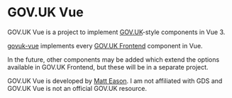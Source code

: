 # GOV.UK Vue

GOV.UK Vue is a project to implement [GOV.UK](https://gov.uk/)-style components in Vue 3.

[govuk-vue](https://github.com/govuk-vue/govuk-vue) implements every [GOV.UK Frontend](https://github.com/alphagov/govuk-frontend) component in Vue.

In the future, other components may be added which extend the options available in GOV.UK Frontend, but these will be in a separate project.

GOV.UK Vue is developed by [Matt Eason](https://github.com/matteason). I am not affiliated with GDS and GOV.UK Vue is not an official GOV.UK resource.
